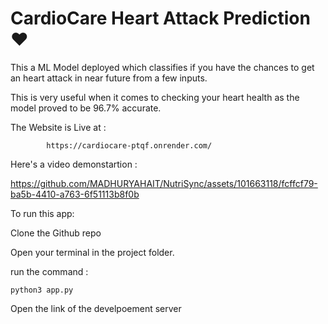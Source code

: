 # CardioCare Heart Attack Prediction ♥️

<p>This a ML Model deployed which classifies if you have the chances to get an heart attack in near future from a few inputs.</p>
<p>This is very useful when it comes to checking your heart health as the model proved to be 96.7% accurate. </p>

The Website is Live at : 

            https://cardiocare-ptqf.onrender.com/
            
Here's a video demonstartion : 

https://github.com/MADHURYAHAIT/NutriSync/assets/101663118/fcffcf79-ba5b-4410-a763-6f51113b8f0b

To run this app:

Clone the Github repo

Open your terminal in the project folder.

run the command :

    python3 app.py

Open the link of the develpoement server

